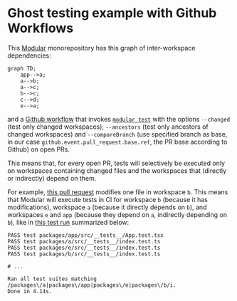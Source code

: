 # Ghost testing example with Github Workflows

This [Modular](modular.js.org) monorepository has this graph of inter-workspace dependencies:

```mermaid
graph TD;
    app-->a;
    a-->b;
    a-->c;
    b-->c;
    c-->d;
    e-->a;
```

and a [Github workflow](https://github.com/cristiano-belloni/modular-ghost-testing-monorepo/blob/master/.github/workflows/ghost-test.yml) that invokes [`modular test`](https://modular.js.org/commands/test/) with the options `--changed` (test only changed workspaces), `--ancestors` (test only ancestors of changed workspaces) and `--compareBranch` (use specified branch as base, in our case `github.event.pull_request.base.ref`, the PR base according to Github) on open PRs.

This means that, for every open PR, tests will selectively be executed only on workspaces containing changed files and the workspaces that (directly or indirectly) depend on them.

For example, [this pull request](https://github.com/cristiano-belloni/modular-ghost-testing-monorepo/pull/2) modifies one file in workspace `b`. This means that Modular will execute tests in CI for workspace `b` (because it has modifications), workspace `a` (because it directly depends on `b`), and workspaces `e` and `app` (because they depend on `a`, indirectly depending on `b`), like in [this test run](https://github.com/cristiano-belloni/modular-ghost-testing-monorepo/runs/8158149222?check_suite_focus=true) summarized below:

```
PASS test packages/app/src/__tests__/App.test.tsx
PASS test packages/a/src/__tests__/index.test.ts
PASS test packages/e/src/__tests__/index.test.ts
PASS test packages/b/src/__tests__/index.test.ts

# ...

Ran all test suites matching /packages\/a|packages\/app|packages\/e|packages\/b/i.
Done in 4.14s.
```
